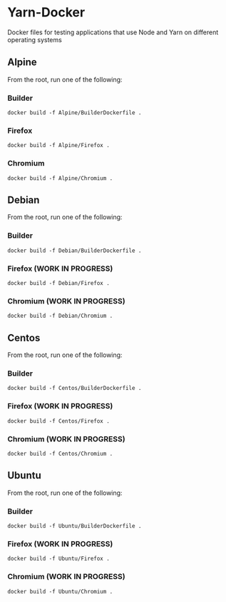 # Yarn-Docker
Docker files for testing applications that use  Node and Yarn on different operating systems


## Alpine

From the root, run one of the following:

### Builder

`docker build -f Alpine/BuilderDockerfile .`

### Firefox

`docker build -f Alpine/Firefox .`

### Chromium

`docker build -f Alpine/Chromium .`

## Debian

From the root, run one of the following:

### Builder

`docker build -f Debian/BuilderDockerfile .`

### Firefox (WORK IN PROGRESS)

`docker build -f Debian/Firefox .`

### Chromium (WORK IN PROGRESS) 

`docker build -f Debian/Chromium .`

## Centos

From the root, run one of the following:

### Builder

`docker build -f Centos/BuilderDockerfile .`

### Firefox (WORK IN PROGRESS)

`docker build -f Centos/Firefox .`

### Chromium (WORK IN PROGRESS)

`docker build -f Centos/Chromium .`

## Ubuntu

From the root, run one of the following:

### Builder

`docker build -f Ubuntu/BuilderDockerfile .`

### Firefox (WORK IN PROGRESS)

`docker build -f Ubuntu/Firefox .`

### Chromium (WORK IN PROGRESS)

`docker build -f Ubuntu/Chromium .`
